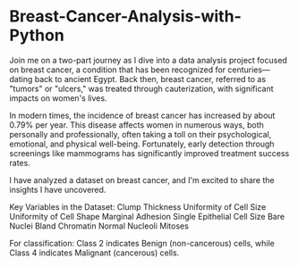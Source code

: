 # Breast-Cancer-Analysis-with-Python
Join me on a two-part journey as I dive into a data analysis project focused on breast cancer, a condition that has been recognized for centuries—dating back to ancient Egypt. Back then, breast cancer, referred to as "tumors" or "ulcers," was treated through cauterization, with significant impacts on women's lives.

In modern times, the incidence of breast cancer has increased by about 0.79% per year. This disease affects women in numerous ways, both personally and professionally, often taking a toll on their psychological, emotional, and physical well-being. Fortunately, early detection through screenings like mammograms has significantly improved treatment success rates.

I have analyzed a dataset on breast cancer, and I'm excited to share the insights I have uncovered.

Key Variables in the Dataset:
Clump Thickness
Uniformity of Cell Size
Uniformity of Cell Shape
Marginal Adhesion
Single Epithelial Cell Size
Bare Nuclei
Bland Chromatin
Normal Nucleoli
Mitoses

For classification: Class 2 indicates Benign (non-cancerous) cells, while Class 4 indicates Malignant (cancerous) cells.
